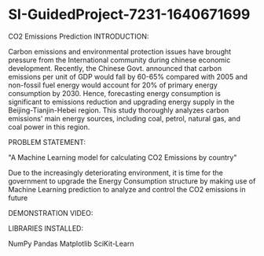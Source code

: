# SI-GuidedProject-7231-1640671699
CO2 Emissions Prediction
INTRODUCTION:

Carbon emissions and environmental protection issues have brought pressure from the International community during chinese economic development. Recently, the Chinese Govt. announced that carbon emissions per unit of GDP would fall by 60-65% compared with 2005 and non-fossil fuel energy would account for 20% of primary energy consumption by 2030. Hence, forecasting energy consumption is significant to emissions reduction and upgrading energy supply in the Beijing-Tianjin-Hebei region. This study thoroughly analyzes carbon emissions' main energy sources, including coal, petrol, natural gas, and coal power in this region.

PROBLEM STATEMENT:

"A Machine Learning model for calculating CO2 Emissions by country"

Due to the increasingly deteriorating environment, it is time for the government to upgrade the Energy Consumption structure by making use of Machine Learning prediction to analyze and control the CO2 emissions in future

DEMONSTRATION VIDEO:

LIBRARIES INSTALLED:

NumPy Pandas Matplotlib SciKit-Learn
